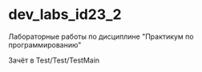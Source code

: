 # dev_labs_id23_2
Лабораторные работы по дисциплине "Практикум по программированию"
  
Зачёт в Test/Test/TestMain  
